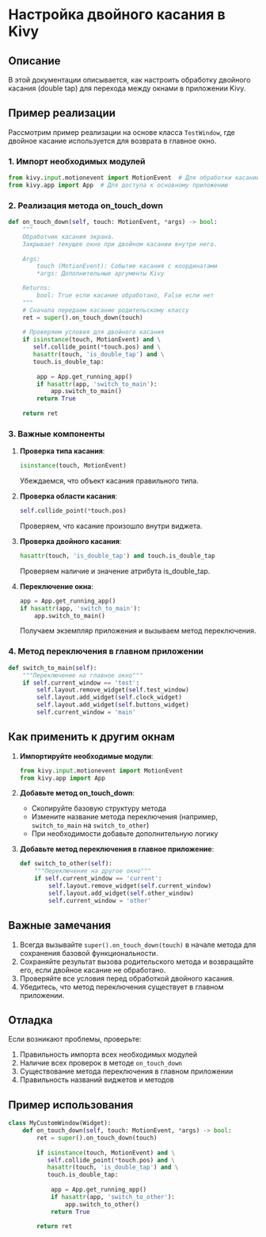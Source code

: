 # Настройка двойного касания в Kivy

## Описание
В этой документации описывается, как настроить обработку двойного касания (double tap) для перехода между окнами в приложении Kivy.

## Пример реализации
Рассмотрим пример реализации на основе класса `TestWindow`, где двойное касание используется для возврата в главное окно.

### 1. Импорт необходимых модулей
```python
from kivy.input.motionevent import MotionEvent  # Для обработки касаний
from kivy.app import App  # Для доступа к основному приложению
```

### 2. Реализация метода on_touch_down
```python
def on_touch_down(self, touch: MotionEvent, *args) -> bool:
    """
    Обработчик касания экрана.
    Закрывает текущее окно при двойном касании внутри него.
    
    Args:
        touch (MotionEvent): Событие касания с координатами
        *args: Дополнительные аргументы Kivy

    Returns:
        bool: True если касание обработано, False если нет
    """
    # Сначала передаем касание родительскому классу
    ret = super().on_touch_down(touch)
    
    # Проверяем условия для двойного касания
    if isinstance(touch, MotionEvent) and \
       self.collide_point(*touch.pos) and \
       hasattr(touch, 'is_double_tap') and \
       touch.is_double_tap:
        
        app = App.get_running_app()
        if hasattr(app, 'switch_to_main'):
            app.switch_to_main()
        return True
    
    return ret
```

### 3. Важные компоненты
1. **Проверка типа касания**:
   ```python
   isinstance(touch, MotionEvent)
   ```
   Убеждаемся, что объект касания правильного типа.

2. **Проверка области касания**:
   ```python
   self.collide_point(*touch.pos)
   ```
   Проверяем, что касание произошло внутри виджета.

3. **Проверка двойного касания**:
   ```python
   hasattr(touch, 'is_double_tap') and touch.is_double_tap
   ```
   Проверяем наличие и значение атрибута is_double_tap.

4. **Переключение окна**:
   ```python
   app = App.get_running_app()
   if hasattr(app, 'switch_to_main'):
       app.switch_to_main()
   ```
   Получаем экземпляр приложения и вызываем метод переключения.

### 4. Метод переключения в главном приложении
```python
def switch_to_main(self):
    """Переключение на главное окно"""
    if self.current_window == 'test':
        self.layout.remove_widget(self.test_window)
        self.layout.add_widget(self.clock_widget)
        self.layout.add_widget(self.buttons_widget)
        self.current_window = 'main'
```

## Как применить к другим окнам

1. **Импортируйте необходимые модули**:
   ```python
   from kivy.input.motionevent import MotionEvent
   from kivy.app import App
   ```

2. **Добавьте метод on_touch_down**:
   - Скопируйте базовую структуру метода
   - Измените название метода переключения (например, `switch_to_main` на `switch_to_other`)
   - При необходимости добавьте дополнительную логику

3. **Добавьте метод переключения в главное приложение**:
   ```python
   def switch_to_other(self):
       """Переключение на другое окно"""
       if self.current_window == 'current':
           self.layout.remove_widget(self.current_window)
           self.layout.add_widget(self.other_window)
           self.current_window = 'other'
   ```

## Важные замечания

1. Всегда вызывайте `super().on_touch_down(touch)` в начале метода для сохранения базовой функциональности.
2. Сохраняйте результат вызова родительского метода и возвращайте его, если двойное касание не обработано.
3. Проверяйте все условия перед обработкой двойного касания.
4. Убедитесь, что метод переключения существует в главном приложении.

## Отладка

Если возникают проблемы, проверьте:
1. Правильность импорта всех необходимых модулей
2. Наличие всех проверок в методе `on_touch_down`
3. Существование метода переключения в главном приложении
4. Правильность названий виджетов и методов

## Пример использования

```python
class MyCustomWindow(Widget):
    def on_touch_down(self, touch: MotionEvent, *args) -> bool:
        ret = super().on_touch_down(touch)
        
        if isinstance(touch, MotionEvent) and \
           self.collide_point(*touch.pos) and \
           hasattr(touch, 'is_double_tap') and \
           touch.is_double_tap:
            
            app = App.get_running_app()
            if hasattr(app, 'switch_to_other'):
                app.switch_to_other()
            return True
        
        return ret
```
